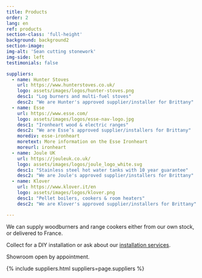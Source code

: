 ```yaml
---
title: Products
order: 2
lang: en
ref: products
section-class: 'full-height'
background: background2
section-image:
img-alt: 'Sean cutting stonework'
img-side: left
testimonials: false

suppliers:
  - name: Hunter Stoves
    url: https://www.hunterstoves.co.uk/
    logo: assets/images/logos/hunter-stoves.png
    desc1: "Log burners and multi-fuel stoves"
    desc2: "We are Hunter's approved supplier/installer for Brittany"
  - name: Esse
    url: https://www.esse.com/
    logo: assets/images/logos/esse-nav-logo.jpg
    desc1: "Ironheart wood & electric ranges"
    desc2: "We are Esse’s approved supplier/installers for Brittany"
    morediv: esse-ironheart
    moretext: More information on the Esse Ironheart
    moreurl: ironheart
  - name: Joule UK
    url: https://jouleuk.co.uk/
    logo: assets/images/logos/joule_logo_white.svg
    desc1: "Stainless steel hot water tanks with 10 year guarantee"
    desc2: "We are Joule's approved supplier/installers for Brittany"
  - name: Klover
    url: https://www.klover.it/en
    logo: assets/images/logos/klover.png
    desc1: "Pellet boilers, cookers & room heaters"
    desc2: "We are Klover's approved supplier/installers for Brittany"

---
```

<!-- - name: Jolly Mec
  url: https://jolly-mec.it/en/products
  logo: assets/images/logos/jolly-mec.png
  desc1: "Specialists in pellet burners"
  desc2:
  -->


We can supply woodburners and range cookers either from our own stock, or delivered to France.

Collect for a DIY installation or ask about our [installation services](#services).

Showroom open by appointment.

{% include suppliers.html suppliers=page.suppliers %}
